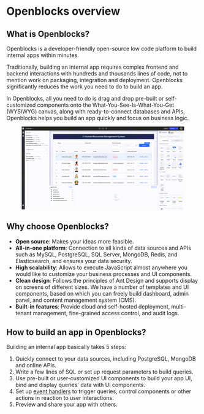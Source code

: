 # Openblocks overview

## What is Openblocks?

Openblocks is a developer-friendly open-source low code platform to build internal apps within minutes.

Traditionally, building an internal app requires complex frontend and backend interactions with hundreds and thousands lines of code, not to mention work on packaging, integration and deployment. Openblocks significantly reduces the work you need to do to build an app.

In Openblocks, all you need to do is drag and drop pre-built or self-customized components onto the What-You-See-Is-What-You-Get (WYSIWYG) canvas, along with ready-to-connect databases and APIs, Openblocks helps you build an app quickly and focus on business logic.

<figure><img src=".gitbook/assets/Bu2fpz1h01.gif" alt=""><figcaption></figcaption></figure>

## Why choose Openblocks?

* **Open source**: Makes your ideas more feasible.
* **All-in-one platform**: Connection to all kinds of data sources and APIs such as MySQL, PostgreSQL, SQL Server, MongoDB, Redis, and Elasticsearch, and ensures your data security.
* **High scalability**: Allows to execute JavaScript almost anywhere you would like to customize your business processes and UI components.
* **Clean design**: Follows the principles of Ant Design and supports display on screens of different sizes. We have a number of templates and UI components, based on which you can freely build dashboard, admin panel, and content management system (CMS).
* **Built-in features**: Provide cloud and self-hosted deployment, multi-tenant management, fine-grained access control, and audit logs.

## How to build an app in Openblocks?

Building an internal app basically takes 5 steps:

1. Quickly connect to your data sources, including PostgreSQL, MongoDB and online APIs.
2. Write a few lines of SQL or set up request parameters to build queries.
3. Use pre-built or user-customized UI components to build your app UI, bind and display queries' data with UI components.
4. Set up [event handlers](build-apps/event-handlers.md) to trigger queries, control components or other actions in reaction to user interactions.
5. Preview and share your app with others.
